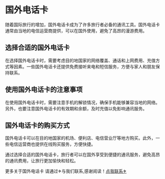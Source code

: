 # 国外电话卡

随着国际旅行的增加，国外电话卡成为了许多旅行者必备的通讯工具。国外电话卡通常由当地的电信运营商提供，可以在国外使用，避免了高昂的漫游费用。

## 选择合适的国外电话卡

在选择国外电话卡时，需要考虑目的地国家的网络覆盖、通话和上网费用、充值方式等因素。一些国外电话卡还提供免费接听来电和短信服务，方便与家人和朋友保持联系。

## 使用国外电话卡的注意事项

在使用国外电话卡时，需要注意手机的解锁情况，确保手机能够兼容当地的网络。另外，也要注意国外电话卡的有效期和余额，及时充值以免影响通讯服务。

## 国外电话卡的购买方式

国外电话卡可以在目的地国家的机场、便利店、电信营业厅等地方购买。此外，一些电信运营商也提供在线购买服务，方便快捷。

通过选择合适的国外电话卡，旅行者可以在国外享受到便捷的通讯服务，避免高昂的通讯费用，让旅行更加愉快和轻松。

更多关于国外电话卡 请通过✈与我们联系,感谢阅读！[点我联系✈](https://vip.G208.com)